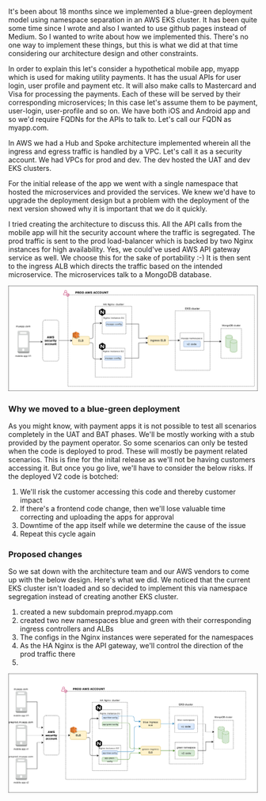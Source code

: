 
It's been about 18 months since we implemented a blue-green deployment model using namespace separation in an AWS EKS cluster. It has been quite some time since I wrote and also I wanted to use github pages instead of Medium. So I wanted to write about how we implemented this. 
There's no one way to implement these things, but this is what we did at that time considering our architecture design and other constraints. 

In order to explain this let's consider a hypothetical mobile app, myapp which is used for making utility payments. It has the usual APIs for user login, user profile and payment etc. It will also make calls to Mastercard and Visa for processing the payments. Each of these will be served by their corresponding microservices; In this case let's assume them to be payment, user-login, user-profile and so on. 
We have both iOS and Android app and so we'd require FQDNs for the APIs to talk to. Let's call our FQDN as myapp.com. 

In AWS we had a Hub and Spoke architecture implemented wherein all the ingress and egress traffic is handled by a VPC. Let's call it as a security account. We had VPCs for prod and dev. The dev hosted the UAT and dev EKS clusters. 

For the initial release of the app we went with a single namespace that hosted the microservices and provided the services. We knew we'd have to upgrade the deployment design but a problem with the deployment of the next version showed why it is important that we do it quickly.

I tried creating the architecture to discuss this. All the API calls from the mobile app will hit the security account where the traffic is segregated. The prod traffic is sent to the prod load-balancer which is backed by two Nginx instances for high availability. Yes, we could've used AWS API gateway service as well. We choose this for the sake of portability :-) It is then sent to the ingress ALB which directs the traffic based on the intended microservice. The microservices talk to a MongoDB database.

![](/before-blue-green.jpg)

### Why we moved to a blue-green deployment
As you might know, with payment apps it is not possible to test all scenarios completely in the UAT and BAT phases. We'll be mostly working with a stub provided by the payment operator. So some scenarios can only be tested when the code is deployed to prod. These will mostly be payment related scenarios. This is fine for the inital release as we'll not be having customers accessing it. But once you go live, we'll have to consider the below risks. If the deployed V2 code is botched:

1. We'll risk the customer accessing this code and thereby customer impact
2. If there's a frontend code change, then we'll lose valuable time correcting and uploading the apps for approval
3. Downtime of the app itself while we determine the cause of the issue
4. Repeat this cycle again

### Proposed changes
So we sat down with the architecture team and our AWS vendors to come up with the below design. Here's what we did. We noticed that the current EKS cluster isn't loaded and so decided to implement this via namespace segregation instead of creating another EKS cluster. 

1. created a new subdomain preprod.myapp.com
2. created two new namespaces blue and green with their corresponding ingress controllers and ALBs
3. The configs in the Nginx instances were seperated for the namespaces
4. As the HA Nginx is the API gateway, we'll control the direction of the prod traffic there
5. 


![](/blue-green.jpg)